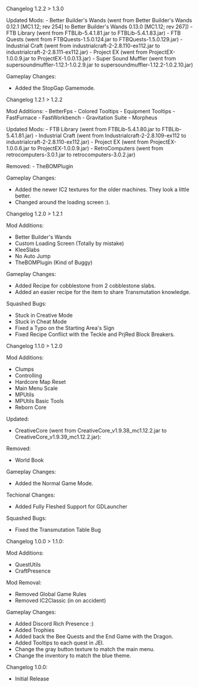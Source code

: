 Changelog 1.2.2 > 1.3.0

Updated Mods:
	- Better Builder's Wands (went from Better Builder's Wands 0.12.1 [MC1.12; rev 254] to Better Builder's Wands 0.13.0 [MC1.12; rev 267])
	- FTB Library (went from FTBLib-5.4.1.81.jar to FTBLib-5.4.1.83.jar)
	- FTB Quests (went from FTBQuests-1.5.0.124.jar to FTBQuests-1.5.0.129.jar)
	- Industrial Craft (went from industrialcraft-2-2.8.110-ex112.jar to industrialcraft-2-2.8.111-ex112.jar)
	- Project EX (went from ProjectEX-1.0.0.9.jar to ProjectEX-1.0.0.13.jar)
	- Super Sound Muffler (went from supersoundmuffler-1.12.1-1.0.2.9.jar to supersoundmuffler-1.12.2-1.0.2.10.jar)

Gameplay Changes:
  - Added the StopGap Gamemode.



Changelog 1.2.1 > 1.2.2

Mod Additions:
	- BetterFps
	- Colored Tooltips
	- Equipment Tooltips
	- FastFurnace
	- FastWorkbench
	- Gravitation Suite
	- Morpheus

Updated Mods:
	- FTB Library (went from FTBLib-5.4.1.80.jar to FTBLib-5.4.1.81.jar)
	- Industrial Craft (went from Industrialcraft-2-2.8.109-ex112 to industrialcraft-2-2.8.110-ex112.jar)
	-  Project EX (went from ProjectEX-1.0.0.6.jar to ProjectEX-1.0.0.9.jar)
	-  RetroComputers (went from retrocomputers-3.0.1.jar to retrocomputers-3.0.2.jar)

Removed:
	- TheBOMPlugin

Gameplay Changes:
  - Added the newer IC2 textures for the older machines. They look a little better.
  - Changed around the loading screen :).

Changelog 1.2.0 > 1.2.1

Mod Additions:
   - Better Builder's Wands
   - Custom Loading Screen (Totally by mistake)
   - KleeSlabs
   - No Auto Jump
   - TheBOMPlugin (Kind of Buggy)

Gameplay Changes:
  - Added Recipe for cobblestone from 2 cobblestone slabs.
  - Added an easier recipe for the item to share Transmutation knowledge.
  
Squashed Bugs:
  - Stuck in Creative Mode
  - Stuck in Cheat Mode
  - Fixed a Typo on the Starting Area's Sign
  - Fixed Recipe Conflict with the Teckle and PrjRed Block Breakers.



Changelog 1.1.0 > 1.2.0

Mod Additions:
  - Clumps
  - Controlling
  - Hardcore Map Reset
  - Main Menu Scale
  - MPUtils
  - MPUtils Basic Tools
  - Reborn Core

Updated:
  - CreativeCore (went from CreativeCore_v1.9.38_mc1.12.2.jar to CreativeCore_v1.9.39_mc1.12.2.jar):

Removed:
  - World Book

Gameplay Changes:
  - Added the Normal Game Mode.

Techional Changes:
  - Added Fully Fleshed Support for GDLauncher

Squashed Bugs:
  - Fixed the Transmutation Table Bug




Changelog 1.0.0 > 1.1.0:

Mod Additions:
  - QuestUtils
  - CraftPresence

Mod Removal:
  - Removed Global Game Rules
  - Removed IC2Classic (in on accident)

Gameplay Changes:
  - Added Discord Rich Presence :)
  - Added Trophies
  - Added back the Bee Quests and the End Game with the Dragon.
  - Added Tooltips to each quest in JEI.
  - Change the gray button texture to match the main menu.
  - Change the inventory to match the blue theme.




Changelog 1.0.0:

  - Initial Release
